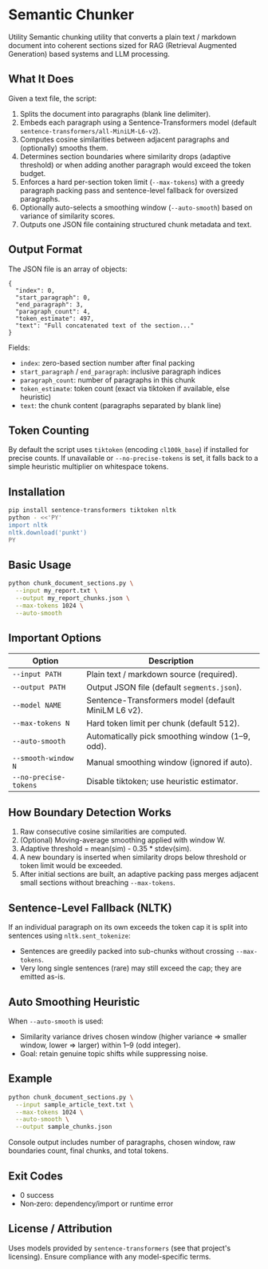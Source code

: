 # Semantic Chunker
 Utility
Semantic chunking utility that converts a plain text / markdown document into coherent sections sized for RAG (Retrieval Augmented Generation) based systems and LLM processing.

## What It Does
Given a text file, the script:
1. Splits the document into paragraphs (blank line delimiter).
2. Embeds each paragraph using a Sentence-Transformers model (default `sentence-transformers/all-MiniLM-L6-v2`).
3. Computes cosine similarities between adjacent paragraphs and (optionally) smooths them.
4. Determines section boundaries where similarity drops (adaptive threshold) or when adding another paragraph would exceed the token budget.
5. Enforces a hard per-section token limit (`--max-tokens`) with a greedy paragraph packing pass and sentence-level fallback for oversized paragraphs.
6. Optionally auto-selects a smoothing window (`--auto-smooth`) based on variance of similarity scores.
7. Outputs one JSON file containing structured chunk metadata and text.

## Output Format
The JSON file is an array of objects:
```jsonc
{
  "index": 0,
  "start_paragraph": 0,
  "end_paragraph": 3,
  "paragraph_count": 4,
  "token_estimate": 497,
  "text": "Full concatenated text of the section..."
}
```
Fields:
- `index`: zero-based section number after final packing
- `start_paragraph` / `end_paragraph`: inclusive paragraph indices
- `paragraph_count`: number of paragraphs in this chunk
- `token_estimate`: token count (exact via tiktoken if available, else heuristic)
- `text`: the chunk content (paragraphs separated by blank line)

## Token Counting
By default the script uses `tiktoken` (encoding `cl100k_base`) if installed for precise counts. If unavailable or `--no-precise-tokens` is set, it falls back to a simple heuristic multiplier on whitespace tokens.

## Installation
```bash
pip install sentence-transformers tiktoken nltk
python - <<'PY'
import nltk
nltk.download('punkt')
PY
```

## Basic Usage
```bash
python chunk_document_sections.py \
  --input my_report.txt \
  --output my_report_chunks.json \
  --max-tokens 1024 \
  --auto-smooth
```

## Important Options
| Option | Description |
|--------|-------------|
| `--input PATH` | Plain text / markdown source (required). |
| `--output PATH` | Output JSON file (default `segments.json`). |
| `--model NAME` | Sentence-Transformers model (default MiniLM L6 v2). |
| `--max-tokens N` | Hard token limit per chunk (default 512). |
| `--auto-smooth` | Automatically pick smoothing window (1–9, odd). |
| `--smooth-window N` | Manual smoothing window (ignored if auto). |
| `--no-precise-tokens` | Disable tiktoken; use heuristic estimator. |

## How Boundary Detection Works
1. Raw consecutive cosine similarities are computed.
2. (Optional) Moving-average smoothing applied with window W.
3. Adaptive threshold = mean(sim) - 0.35 * stdev(sim).
4. A new boundary is inserted when similarity drops below threshold or token limit would be exceeded.
5. After initial sections are built, an adaptive packing pass merges adjacent small sections without breaching `--max-tokens`.

## Sentence-Level Fallback (NLTK)
If an individual paragraph on its own exceeds the token cap it is split into sentences using `nltk.sent_tokenize`:
- Sentences are greedily packed into sub-chunks without crossing `--max-tokens`.
- Very long single sentences (rare) may still exceed the cap; they are emitted as-is.

## Auto Smoothing Heuristic
When `--auto-smooth` is used:
- Similarity variance drives chosen window (higher variance ⇒ smaller window, lower ⇒ larger) within 1–9 (odd integer).
- Goal: retain genuine topic shifts while suppressing noise.

## Example
```bash
python chunk_document_sections.py \
  --input sample_article_text.txt \
  --max-tokens 1024 \
  --auto-smooth \
  --output sample_chunks.json
```
Console output includes number of paragraphs, chosen window, raw boundaries count, final chunks, and total tokens.

## Exit Codes
- 0 success
- Non‑zero: dependency/import or runtime error

## License / Attribution
Uses models provided by `sentence-transformers` (see that project's licensing). Ensure compliance with any model-specific terms.

